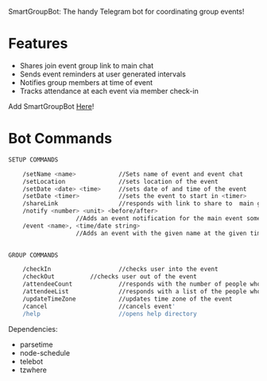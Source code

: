  SmartGroupBot: The handy Telegram bot for coordinating group events!


# Features

  - Shares join event group link to main chat 
  - Sends event reminders at user generated intervals
  - Notifies group members at time of event
  - Tracks attendance at each event via member check-in

Add SmartGroupBot [Here](https://telegram.me/smrtgroupbot)! 

# Bot Commands
```sh
SETUP COMMANDS

	/setName <name>            //Sets name of event and event chat
	/setLocation               //sets location of the event
	/setDate <date> <time>     //sets date of and time of the event
	/setDate <timer>           //sets the event to start in <timer>
	/shareLink                 //responds with link to share to  main group
	/notify <number> <unit> <before/after>
				   //Adds an event notification for the main event some time before or after. Units can be seconds, 					     hours, days, or some abbreviation. Number must be a string of digits.
	/event <name>, <time/date string>
				   //Adds an event with the given name at the given time.
	

GROUP COMMANDS

	/checkIn                   //checks user into the event
	/checkOut		   //checks user out of the event
	/attendeeCount             //responds with the number of people who have checked in
	/attendeeList              //responds with a list of the people who have checked in
	/updateTimeZone            //updates time zone of the event
	/cancel                    //cancels event'
	/help                      //opens help directory
```

Dependencies:
  - parsetime
  - node-schedule
  - telebot
  - tzwhere
